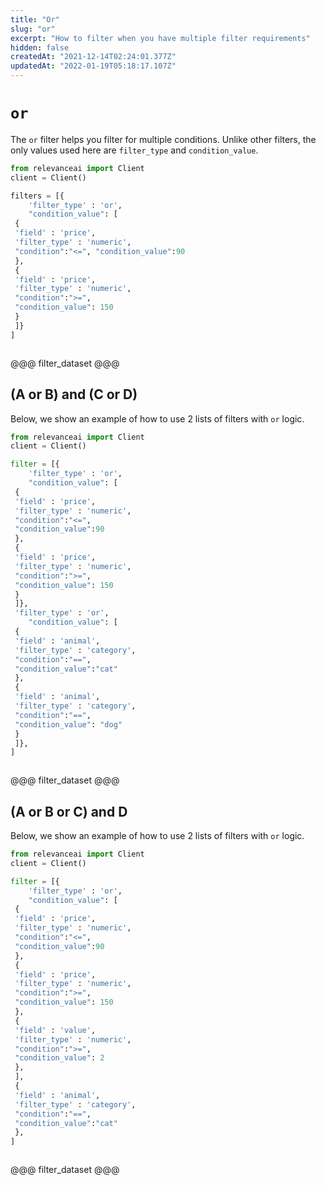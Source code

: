 ```yaml
---
title: "Or"
slug: "or"
excerpt: "How to filter when you have multiple filter requirements"
hidden: false
createdAt: "2021-12-14T02:24:01.377Z"
updatedAt: "2022-01-19T05:18:17.107Z"
---
```

# `or`


The `or` filter helps you filter for multiple conditions. Unlike other filters, the only values used here are `filter_type` and `condition_value`.
```python Python (SDK)
from relevanceai import Client
client = Client()

filters = [{
	'filter_type' : 'or',
	"condition_value": [
 {
 'field' : 'price',
 'filter_type' : 'numeric',
 "condition":"<=", "condition_value":90
 },
 {
 'field' : 'price',
 'filter_type' : 'numeric',
 "condition":">=",
 "condition_value": 150
 }
 ]}
]

```
```python
```

@@@ filter_dataset @@@

## (A or B) and (C or D)

Below, we show an example of how to use 2 lists of filters with `or` logic.
```python Python (SDK)
from relevanceai import Client
client = Client()

filter = [{
	'filter_type' : 'or',
	"condition_value": [
 {
 'field' : 'price',
 'filter_type' : 'numeric',
 "condition":"<=",
 "condition_value":90
 },
 {
 'field' : 'price',
 'filter_type' : 'numeric',
 "condition":">=",
 "condition_value": 150
 }
 ]},
 'filter_type' : 'or',
	"condition_value": [
 {
 'field' : 'animal',
 'filter_type' : 'category',
 "condition":"==",
 "condition_value":"cat"
 },
 {
 'field' : 'animal',
 'filter_type' : 'category',
 "condition":"==",
 "condition_value": "dog"
 }
 ]},
]

```
```python
```

@@@ filter_dataset @@@


## (A or B or C) and D

Below, we show an example of how to use 2 lists of filters with `or` logic.

```python Python (SDK)
from relevanceai import Client
client = Client()

filter = [{
	'filter_type' : 'or',
	"condition_value": [
 {
 'field' : 'price',
 'filter_type' : 'numeric',
 "condition":"<=",
 "condition_value":90
 },
 {
 'field' : 'price',
 'filter_type' : 'numeric',
 "condition":">=",
 "condition_value": 150
 },
 {
 'field' : 'value',
 'filter_type' : 'numeric',
 "condition":">=",
 "condition_value": 2
 },
 ],
 {
 'field' : 'animal',
 'filter_type' : 'category',
 "condition":"==",
 "condition_value":"cat"
 },
]

```
```python
```
@@@ filter_dataset @@@
